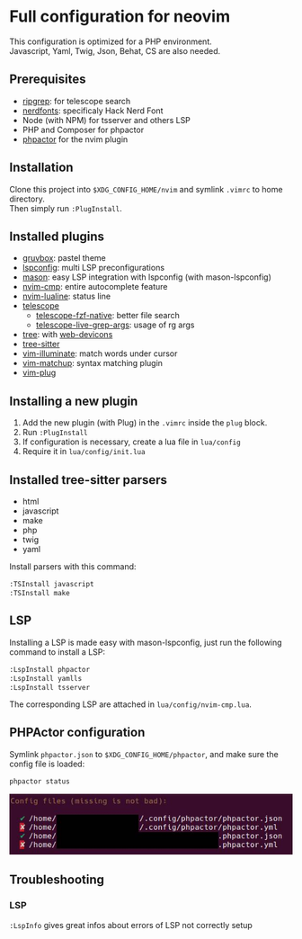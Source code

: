# Full configuration for neovim

This configuration is optimized for a PHP environment.  
Javascript, Yaml, Twig, Json, Behat, CS are also needed.

## Prerequisites
- [ripgrep](https://github.com/BurntSushi/ripgrep): for telescope search
- [nerdfonts](https://www.nerdfonts.com/): specificaly Hack Nerd Font
- Node (with NPM) for tsserver and others LSP
- PHP and Composer for phpactor
- [phpactor](https://github.com/phpactor/phpactor) for the nvim plugin

## Installation
Clone this project into `$XDG_CONFIG_HOME/nvim` and symlink `.vimrc` to home directory.  
Then simply run `:PlugInstall`.

## Installed plugins
- [gruvbox](https://github.com/ellisonleao/gruvbox.nvim): pastel theme
- [lspconfig](https://github.com/neovim/nvim-lspconfig): multi LSP preconfigurations
- [mason](https://github.com/williamboman/mason.nvim): easy LSP integration with lspconfig (with mason-lspconfig)
- [nvim-cmp](https://github.com/hrsh7th/nvim-cmp): entire autocomplete feature
- [nvim-lualine](https://github.com/nvim-lualine/lualine.nvim): status line
- [telescope](https://github.com/nvim-telescope/telescope.nvim)
  - [telescope-fzf-native](https://github.com/nvim-telescope/telescope-fzf-native.nvim): better file search
  - [telescope-live-grep-args](https://github.com/nvim-telescope/telescope-live-grep-args.nvim): usage of rg args
- [tree](https://github.com/nvim-tree/nvim-tree.lua): with [web-devicons](https://github.com/nvim-tree/nvim-web-devicons)
- [tree-sitter](https://github.com/nvim-treesitter/nvim-treesitter)
- [vim-illuminate](https://github.com/RRethy/vim-illuminate): match words under cursor
- [vim-matchup](https://github.com/andymass/vim-matchup): syntax matching plugin
- [vim-plug](https://github.com/junegunn/vim-plug)

## Installing a new plugin
1. Add the new plugin (with Plug) in the `.vimrc` inside the `plug` block.
2. Run `:PlugInstall`
3. If configuration is necessary, create a lua file in `lua/config`
4. Require it in `lua/config/init.lua`

## Installed tree-sitter parsers
- html
- javascript
- make
- php
- twig
- yaml

Install parsers with this command:
```vim
:TSInstall javascript
:TSInstall make
```

## LSP
Installing a LSP is made easy with mason-lspconfig, just run the following command to install a LSP:  
```vim
:LspInstall phpactor
:LspInstall yamlls
:LspInstall tsserver
```

The corresponding LSP are attached in `lua/config/nvim-cmp.lua`.

## PHPActor configuration
Symlink `phpactor.json` to `$XDG_CONFIG_HOME/phpactor`, and make sure the config file is loaded:
```bash
phpactor status
```

![PHPActor status](docs/phpactor_status.jpg)

## Troubleshooting

### LSP
`:LspInfo` gives great infos about errors of LSP not correctly setup
